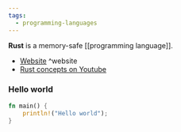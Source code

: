```yaml
---
tags:
  - programming-languages
---
```

**Rust** is a memory-safe [[programming language]].

- [Website](https://www.rust-lang.org/) ^website
- [Rust concepts on Youtube](https://www.youtube.com/watch?v=784JWR4oxOI)

### Hello world

```rust
fn main() {
    println!("Hello world");
}
```
